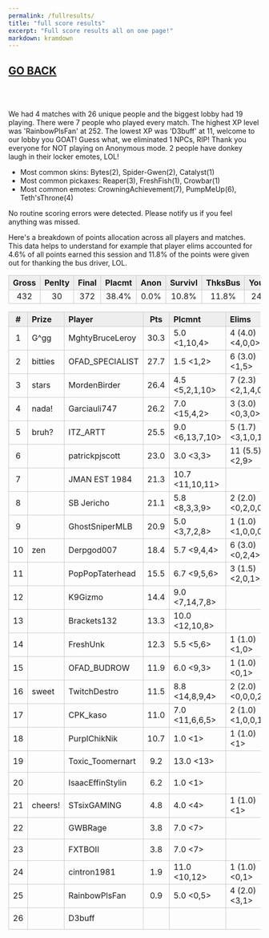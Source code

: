 ```yaml
---
permalink: /fullresults/
title: "full score results"
excerpt: "Full score results all on one page!"
markdown: kramdown
---
```

<meta http-equiv="refresh" content="30">

<script>
    var countUpdDate = new Date("Oct 23, 2022 15:34:26").getTime(); // Set the date we're counting down to
    var x = setInterval(function () {
        var timeNow = new Date().getTime(); // Get today's date and time
        var distance = timeNow - countUpdDate; // Find the distance between now and the count down date
        var days = Math.floor(distance / (1000 * 60 * 60 * 24));
        var hours = Math.floor((distance % (1000 * 60 * 60 * 24)) / (1000 * 60 * 60));
        var minutes = Math.floor((distance % (1000 * 60 * 60)) / (1000 * 60));
        var seconds = Math.floor((distance % (1000 * 60)) / 1000);
        var minutesString = minutes.toString();
        var secondsString = seconds.toString();
        if (minutesString.length < 2) {
            minutesString = "0" + minutesString;
        }
        if (secondsString.length < 2) {
            secondsString = "0" + secondsString;
        }
        document.getElementById("countUpTimer").innerHTML = minutesString + ":" + secondsString + " since updt"; // Display the result in the element with id="demo"
        // If the count down is finished, write some text
        if (distance < 0) {
            clearInterval(x);
            document.getElementById("countUpTimer").innerHTML = "EXPIRED";
        }
    }, 1000); // Update the count down every 1000 milliseconds
</script>


<style>
      .tableFixHead {
        overflow-y: auto;
        height: 195px;
      }
      .tableFixHead thead th {
        position: sticky;
        top: 0;
      }
      table {
        border-collapse: collapse;
        width: 100%;
      }
      th,
      td {
        padding: 2px 2x;
        border: 1px solid #ccc;
      }
      th {
        background: #eee;
      }
</style>

<strong><span id="countUpTimer" style="color:red;background-color:white;font-size:add_size"></span></strong>

## [GO BACK](https://www.kaso.gg)

<br>
<br>

We had 4 matches with 26 unique people and the biggest lobby had 19 playing. There were 7 people who played every match. The highest XP level was 'RainbowPlsFan' at 252. The lowest XP was 'D3buff' at 11, welcome to our lobby you GOAT! Guess what, we eliminated 1 NPCs, RIP! Thank you everyone for NOT playing on Anonymous mode. 2 people have donkey laugh in their locker emotes, LOL!

* Most common skins: Bytes(2), Spider-Gwen(2), Catalyst(1)<br>
* Most common pickaxes: Reaper(3), FreshFish(1), Crowbar(1)<br>
* Most common emotes: CrowningAchievement(7), PumpMeUp(6), Teth'sThrone(4)<br>

No routine scoring errors were detected. Please notify us if you feel anything was missed.

Here's a breakdown of points allocation across all players and matches. This data helps to understand for example that player elims accounted for 4.6% of all points earned this session and 11.8% of the points were given out for thanking the bus driver, LOL.

| Gross  | Penlty | Final  | Placmt | Anon   | Survivl  | ThksBus | YouDed | Elims  | Siphon | NPC    |
| :----: | :----: | :----: | :----: | :----: | :----:   | :----:  | :----: | :----: | :----: | :----: |
|432|30|372|38.4%|0.0%|10.8%|11.8%|24.7%|4.6%|9.4%|0.3%|

| #      | Prize | Player | Pts    | Plcmnt | Elims | NPCs   | E1     | D1     | K1     | TR     | Lvl    | Skin   | Axe    |
| :----: | :---  | :---   | :----: | :---   | :---  | :----: | :----: | :----: | :----: | :----: | :----: | :----: | :----: |
|1|G^gg|MghtyBruceLeroy|30.3|5.0 <1,10,4>|4 (4.0) <4,0,0>|0|0|0|0|100%|107|![](https://media.fortniteapi.io/images/d41a043620a840291e2bb2f754dcfb7b/transparent.png){:height="35px"}|![](https://media.fortniteapi.io/images/375116215fc92197289b5268aea0948b/transparent.png){:height="35px"}|
|2|bitties|OFAD_SPECIALIST|27.7|1.5 <1,2>|6 (3.0) <1,5>|0|0|0|0|100%|87|![](https://media.fortniteapi.io/images/3342d8f2545e8a2fccfa64b389169d92/transparent.png){:height="35px"}|![](https://media.fortniteapi.io/images/65e15ffba968b03d600a5411704876e4/transparent.png){:height="35px"}|
|3|stars|MordenBirder|26.4|4.5 <5,2,1,10>|7 (2.3) <2,1,4,0>|0|1|0|1|100%|172|![](https://media.fortniteapi.io/images/cb7f23c5bb967f8618d51fa143d27fb2/transparent.png){:height="35px"}|![](https://media.fortniteapi.io/images/6fd6c8c77fe3da8f776952dd8171570b/transparent.png){:height="35px"}|
|4|nada!|Garciauli747|26.2|7.0 <15,4,2>|3 (3.0) <0,3,0>|1|0|1|0|100%|163|![](https://media.fortniteapi.io/images/29973af14bd85f0b3d2a7f61a091c3b2/transparent.png){:height="35px"}|![](https://media.fortniteapi.io/images/991fc44-6a80944-025a92e-c0c37bd/transparent.png){:height="35px"}|
|5|bruh?|ITZ_ARTT|25.5|9.0 <6,13,7,10>|5 (1.7) <3,1,0,1>|0|0|0|0|100%|215|![](https://media.fortniteapi.io/images/c33374569550d49e99dc699e5d1747c5/transparent.png){:height="35px"}|![](https://media.fortniteapi.io/images/41c2fdb554da82dacacc1935b55db23e/transparent.png){:height="35px"}|
|6||patrickpjscott|23.0|3.0 <3,3>|11 (5.5) <2,9>|0|0|0|0|50%|133|![](https://media.fortniteapi.io/images/7e7ec6a-0ec6229-5b3667d-f7c2d49/transparent.png){:height="35px"}|![](https://media.fortniteapi.io/images/f33b9ce-7202975-6778b2d-3fc30e2/transparent.png){:height="35px"}|
|7||JMAN EST 1984|21.3|10.7 <11,10,11>||0|0|2|0|67%|56|![](https://media.fortniteapi.io/images/1c47a457188a9dc57e4336eba526a7ea/transparent.png){:height="35px"}|![](https://media.fortniteapi.io/images/081600676f0a2ac62e8db6b2aa93a519/transparent.png){:height="35px"}|
|8||SB Jericho|21.1|5.8 <8,3,3,9>|2 (2.0) <0,2,0,0>|0|0|0|0|75%|55|![](https://media.fortniteapi.io/images/3d703cf-22d3ca8-f7ce270-c179685/transparent.png){:height="35px"}|![](https://media.fortniteapi.io/images/353476001a41d4b0ad0bb3e6e90ca158/transparent.png){:height="35px"}|
|9||GhostSniperMLB|20.9|5.0 <3,7,2,8>|1 (1.0) <1,0,0,0>|0|0|0|0|100%|83|![](https://media.fortniteapi.io/images/d96579630a4aa5fc9d427fbeec8ab712/transparent.png){:height="35px"}|![](https://media.fortniteapi.io/images/ec32e95-f5e82af-93e78e7-d72ff97/transparent.png){:height="35px"}|
|10|zen|Derpgod007|18.4|5.7 <9,4,4>|6 (3.0) <0,2,4>|0|0|0|0|0%|141|![](https://media.fortniteapi.io/images/61035e04850a248f9ed90cfc931cfd23/transparent.png){:height="35px"}|![](https://media.fortniteapi.io/images/d2e8284-fb06feb-ea3fbe3-c41fd8b/transparent.png){:height="35px"}|
|11||PopPopTaterhead|15.5|6.7 <9,5,6>|3 (1.5) <2,0,1>|0|0|0|0|100%|76|![](https://media.fortniteapi.io/images/df00c808f2eacd0da37a13b17b14863a/transparent.png){:height="35px"}|![](https://media.fortniteapi.io/images/a7367c31bc7ac6483d7b7a0596d6cc97/transparent.png){:height="35px"}|
|12||K9Gizmo|14.4|9.0 <7,14,7,8>||0|0|0|0|75%|119|![](https://media.fortniteapi.io/images/cbaf183-df5cac3-77c44c6-9ec36ca/transparent.png){:height="35px"}|![](https://media.fortniteapi.io/images/34763944b590d7d08ffa89ec66ce1dde/transparent.png){:height="35px"}|
|13||Brackets132|13.3|10.0 <12,10,8>||0|0|0|0|67%|74|![](https://media.fortniteapi.io/images/b8702f6f79247a80c436804f7edc9953/transparent.png){:height="35px"}|![](https://media.fortniteapi.io/images/f54f5cefaaa20b42251cf92b3e925ef1/transparent.png){:height="35px"}|
|14||FreshUnk|12.3|5.5 <5,6>|1 (1.0) <1,0>|0|0|0|0|50%|88|![](https://media.fortniteapi.io/images/164b6aad9ac6e84a008d8cb75a03709e/transparent.png){:height="35px"}|![](https://media.fortniteapi.io/images/95b9eb8934ad6ae52af0e9ab075207e6/transparent.png){:height="35px"}|
|15||OFAD_BUDROW|11.9|6.0 <9,3>|1 (1.0) <0,1>|0|0|0|0|0%|51|![](https://media.fortniteapi.io/images/b5feb14a63d47d29a06ede1d8903ff77/transparent.png){:height="35px"}|![](https://media.fortniteapi.io/images/e5dc54df74cd9f446566d50f7530f3e9/transparent.png){:height="35px"}|
|16|sweet|TwitchDestro|11.5|8.8 <14,8,9,4>|2 (2.0) <0,0,0,2>|0|0|0|1|25%|85|![](https://media.fortniteapi.io/images/069619bcfc74598220fb7e2d64d659e0/transparent.png){:height="35px"}|![](https://media.fortniteapi.io/images/991fc44-6a80944-025a92e-c0c37bd/transparent.png){:height="35px"}|
|17||CPK_kaso|11.0|7.0 <11,6,6,5>|2 (1.0) <1,0,0,1>|0|1|0|0|100%|71|![](https://media.fortniteapi.io/images/4266f184d24a5159c7321cf4fa1841ce/transparent.png){:height="35px"}|![](https://media.fortniteapi.io/images/eb390e0a1e7ff085ff8c1e7a5a3afa53/transparent.png){:height="35px"}|
|18||PurplChikNik|10.7|1.0 <1>|1 (1.0) <1>|0|0|0|0|0%|82|![](https://media.fortniteapi.io/images/4266f184d24a5159c7321cf4fa1841ce/transparent.png){:height="35px"}|![](https://media.fortniteapi.io/images/b9ef8159c41c70190910adb40ced2ced/transparent.png){:height="35px"}|
|19||Toxic_Toomernart|9.2|13.0 <13>||0|0|1|0|100%|101|![](https://media.fortniteapi.io/images/e9ab87e429739082425810ce1a287a74/transparent.png){:height="35px"}|![](https://media.fortniteapi.io/images/d3baf267b97dfacf60954c870351ae56/transparent.png){:height="35px"}|
|20||IsaacEffinStylin|6.2|1.0 <1>||0|0|0|0|0%|44|![](https://media.fortniteapi.io/images/18d5ce3a064b23cb681330d4ee6430e4/transparent.png){:height="35px"}|![](https://media.fortniteapi.io/images/c8313c78ecb3fb6df0a64b45de91bb26/transparent.png){:height="35px"}|
|21|cheers!|STsixGAMING|4.8|4.0 <4>|1 (1.0) <1>|0|0|0|0|0%|153|![](https://media.fortniteapi.io/images/0c3ea68-65c83bb-6a93e44-0939ee3/transparent.png){:height="35px"}|![](https://media.fortniteapi.io/images/012d4e3266cf15800532a5a41473afd8/transparent.png){:height="35px"}|
|22||GWBRage|3.8|7.0 <7>||0|0|0|0|100%|107|![](https://media.fortniteapi.io/images/cb7f23c5bb967f8618d51fa143d27fb2/transparent.png){:height="35px"}|![](https://media.fortniteapi.io/images/9f01bb71d4127b4d54fdfa89b647e2bf/transparent.png){:height="35px"}|
|23||FXTBOII|3.8|7.0 <7>||0|0|0|0|100%|82|![](https://media.fortniteapi.io/images/4bd08e586b3b07c73d4832cd790f2243/transparent.png){:height="35px"}|![](https://media.fortniteapi.io/images/b4e367781ba31cd934ce595f38e34804/transparent.png){:height="35px"}|
|24||cintron1981|1.9|11.0 <10,12>|1 (1.0) <0,1>|0|1|0|0|0%|87|![](https://media.fortniteapi.io/images/744f37053c7e060b143a797abc630b9c/transparent.png){:height="35px"}|![](https://media.fortniteapi.io/images/4e53d164a2dea81b5634a75401b0c475/transparent.png){:height="35px"}|
|25||RainbowPlsFan|0.9|5.0 <0,5>|4 (2.0) <3,1>|0|1|0|0|100%|252|![](https://media.fortniteapi.io/images/337a1b39ba5f980f19af27cd70a40332/transparent.png){:height="35px"}|![](https://media.fortniteapi.io/images/9157c23-456079b-432ab35-ab64fb4/transparent.png){:height="35px"}|
|26||D3buff||||0|0|0|0|100%|11|![](https://media.fortniteapi.io/images/4a01aa4-70df324-0678838-f191df0/transparent.png){:height="35px"}|![](https://media.fortniteapi.io/images/991fc44-6a80944-025a92e-c0c37bd/transparent.png){:height="35px"}|

